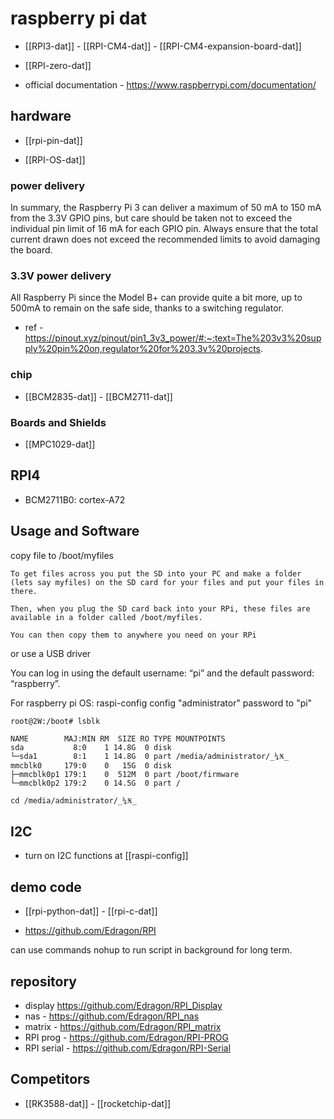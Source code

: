 
# raspberry pi dat 

- [[RPI3-dat]] - [[RPI-CM4-dat]] - [[RPI-CM4-expansion-board-dat]]

- [[RPI-zero-dat]]

- official documentation - https://www.raspberrypi.com/documentation/

## hardware 

- [[rpi-pin-dat]]

- [[RPI-OS-dat]]


### power delivery 

In summary, the Raspberry Pi 3 can deliver a maximum of 50 mA to 150 mA from the 3.3V GPIO pins, but care should be taken not to exceed the individual pin limit of 16 mA for each GPIO pin. Always ensure that the total current drawn does not exceed the recommended limits to avoid damaging the board.

### 3.3V power delivery 

All Raspberry Pi since the Model B+ can provide quite a bit more, up to 500mA to remain on the safe side, thanks to a switching regulator.

- ref - https://pinout.xyz/pinout/pin1_3v3_power/#:~:text=The%203v3%20supply%20pin%20on,regulator%20for%203.3v%20projects.


### chip 

- [[BCM2835-dat]] - [[BCM2711-dat]]

### Boards and Shields 

- [[MPC1029-dat]]

## RPI4 

- BCM2711B0: cortex-A72 

## Usage and Software 

copy file to /boot/myfiles 

    To get files across you put the SD into your PC and make a folder (lets say myfiles) on the SD card for your files and put your files in there.

    Then, when you plug the SD card back into your RPi, these files are available in a folder called /boot/myfiles.

    You can then copy them to anywhere you need on your RPi

or use a USB driver 


You can log in using the default username: “pi” and the default password: “raspberry”.

For raspberry pi OS: raspi-config config "administrator" password to "pi"

    root@2W:/boot# lsblk

    NAME        MAJ:MIN RM  SIZE RO TYPE MOUNTPOINTS
    sda           8:0    1 14.8G  0 disk 
    └─sda1        8:1    1 14.8G  0 part /media/administrator/_¼Ӿ_
    mmcblk0     179:0    0   15G  0 disk 
    ├─mmcblk0p1 179:1    0  512M  0 part /boot/firmware
    └─mmcblk0p2 179:2    0 14.5G  0 part /

    cd /media/administrator/_¼Ӿ_

## I2C 

- turn on I2C functions at [[raspi-config]]




## demo code 

- [[rpi-python-dat]] - [[rpi-c-dat]]

- https://github.com/Edragon/RPI

can use commands nohup to run script in background for long term.


## repository

- display https://github.com/Edragon/RPI_Display
- nas - https://github.com/Edragon/RPI_nas
- matrix - https://github.com/Edragon/RPI_matrix
- RPI prog - https://github.com/Edragon/RPI-PROG
- RPI serial - https://github.com/Edragon/RPI-Serial

## Competitors 

- [[RK3588-dat]] - [[rocketchip-dat]]

